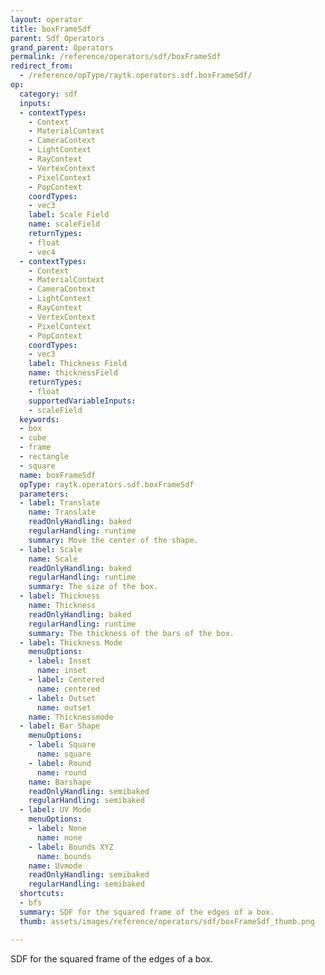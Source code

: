 ```yaml
---
layout: operator
title: boxFrameSdf
parent: Sdf Operators
grand_parent: Operators
permalink: /reference/operators/sdf/boxFrameSdf
redirect_from:
  - /reference/opType/raytk.operators.sdf.boxFrameSdf/
op:
  category: sdf
  inputs:
  - contextTypes:
    - Context
    - MaterialContext
    - CameraContext
    - LightContext
    - RayContext
    - VertexContext
    - PixelContext
    - PopContext
    coordTypes:
    - vec3
    label: Scale Field
    name: scaleField
    returnTypes:
    - float
    - vec4
  - contextTypes:
    - Context
    - MaterialContext
    - CameraContext
    - LightContext
    - RayContext
    - VertexContext
    - PixelContext
    - PopContext
    coordTypes:
    - vec3
    label: Thickness Field
    name: thicknessField
    returnTypes:
    - float
    supportedVariableInputs:
    - scaleField
  keywords:
  - box
  - cube
  - frame
  - rectangle
  - square
  name: boxFrameSdf
  opType: raytk.operators.sdf.boxFrameSdf
  parameters:
  - label: Translate
    name: Translate
    readOnlyHandling: baked
    regularHandling: runtime
    summary: Move the center of the shape.
  - label: Scale
    name: Scale
    readOnlyHandling: baked
    regularHandling: runtime
    summary: The size of the box.
  - label: Thickness
    name: Thickness
    readOnlyHandling: baked
    regularHandling: runtime
    summary: The thickness of the bars of the box.
  - label: Thickness Mode
    menuOptions:
    - label: Inset
      name: inset
    - label: Centered
      name: centered
    - label: Outset
      name: outset
    name: Thicknessmode
  - label: Bar Shape
    menuOptions:
    - label: Square
      name: square
    - label: Round
      name: round
    name: Barshape
    readOnlyHandling: semibaked
    regularHandling: semibaked
  - label: UV Mode
    menuOptions:
    - label: None
      name: none
    - label: Bounds XYZ
      name: bounds
    name: Uvmode
    readOnlyHandling: semibaked
    regularHandling: semibaked
  shortcuts:
  - bfs
  summary: SDF for the squared frame of the edges of a box.
  thumb: assets/images/reference/operators/sdf/boxFrameSdf_thumb.png

---
```



SDF for the squared frame of the edges of a box.